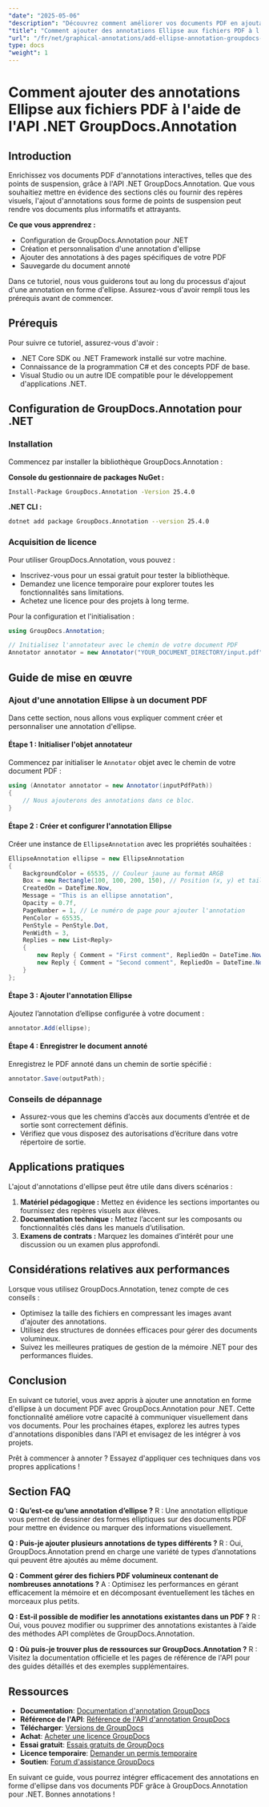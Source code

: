 ```yaml
---
"date": "2025-05-06"
"description": "Découvrez comment améliorer vos documents PDF en ajoutant des annotations interactives en forme d'ellipse grâce à l'API .NET GroupDocs.Annotation. Ce guide fournit des instructions étape par étape aux développeurs."
"title": "Comment ajouter des annotations Ellipse aux fichiers PDF à l'aide de l'API .NET GroupDocs.Annotation"
"url": "/fr/net/graphical-annotations/add-ellipse-annotation-groupdocs-annotation-dotnet/"
type: docs
"weight": 1
---
```


# Comment ajouter des annotations Ellipse aux fichiers PDF à l'aide de l'API .NET GroupDocs.Annotation

## Introduction

Enrichissez vos documents PDF d'annotations interactives, telles que des points de suspension, grâce à l'API .NET GroupDocs.Annotation. Que vous souhaitiez mettre en évidence des sections clés ou fournir des repères visuels, l'ajout d'annotations sous forme de points de suspension peut rendre vos documents plus informatifs et attrayants.

**Ce que vous apprendrez :**
- Configuration de GroupDocs.Annotation pour .NET
- Création et personnalisation d'une annotation d'ellipse
- Ajouter des annotations à des pages spécifiques de votre PDF
- Sauvegarde du document annoté

Dans ce tutoriel, nous vous guiderons tout au long du processus d'ajout d'une annotation en forme d'ellipse. Assurez-vous d'avoir rempli tous les prérequis avant de commencer.

## Prérequis

Pour suivre ce tutoriel, assurez-vous d'avoir :
- .NET Core SDK ou .NET Framework installé sur votre machine.
- Connaissance de la programmation C# et des concepts PDF de base.
- Visual Studio ou un autre IDE compatible pour le développement d'applications .NET.

## Configuration de GroupDocs.Annotation pour .NET

### Installation

Commencez par installer la bibliothèque GroupDocs.Annotation :

**Console du gestionnaire de packages NuGet :**
```bash
Install-Package GroupDocs.Annotation -Version 25.4.0
```

**.NET CLI :**
```bash
dotnet add package GroupDocs.Annotation --version 25.4.0
```

### Acquisition de licence

Pour utiliser GroupDocs.Annotation, vous pouvez :
- Inscrivez-vous pour un essai gratuit pour tester la bibliothèque.
- Demandez une licence temporaire pour explorer toutes les fonctionnalités sans limitations.
- Achetez une licence pour des projets à long terme.

Pour la configuration et l'initialisation :
```csharp
using GroupDocs.Annotation;

// Initialisez l'annotateur avec le chemin de votre document PDF
Annotator annotator = new Annotator("YOUR_DOCUMENT_DIRECTORY/input.pdf");
```

## Guide de mise en œuvre

### Ajout d'une annotation Ellipse à un document PDF

Dans cette section, nous allons vous expliquer comment créer et personnaliser une annotation d'ellipse.

#### Étape 1 : Initialiser l'objet annotateur

Commencez par initialiser le `Annotator` objet avec le chemin de votre document PDF :
```csharp
using (Annotator annotator = new Annotator(inputPdfPath))
{
    // Nous ajouterons des annotations dans ce bloc.
}
```

#### Étape 2 : Créer et configurer l'annotation Ellipse

Créer une instance de `EllipseAnnotation` avec les propriétés souhaitées :
```csharp
EllipseAnnotation ellipse = new EllipseAnnotation
{
    BackgroundColor = 65535, // Couleur jaune au format ARGB
    Box = new Rectangle(100, 100, 200, 150), // Position (x, y) et taille (largeur, hauteur)
    CreatedOn = DateTime.Now,
    Message = "This is an ellipse annotation",
    Opacity = 0.7f,
    PageNumber = 1, // Le numéro de page pour ajouter l'annotation
    PenColor = 65535,
    PenStyle = PenStyle.Dot,
    PenWidth = 3,
    Replies = new List<Reply>
    {
        new Reply { Comment = "First comment", RepliedOn = DateTime.Now },
        new Reply { Comment = "Second comment", RepliedOn = DateTime.Now }
    }
};
```

#### Étape 3 : Ajouter l'annotation Ellipse

Ajoutez l’annotation d’ellipse configurée à votre document :
```csharp
annotator.Add(ellipse);
```

#### Étape 4 : Enregistrer le document annoté

Enregistrez le PDF annoté dans un chemin de sortie spécifié :
```csharp
annotator.Save(outputPath);
```

### Conseils de dépannage

- Assurez-vous que les chemins d’accès aux documents d’entrée et de sortie sont correctement définis.
- Vérifiez que vous disposez des autorisations d’écriture dans votre répertoire de sortie.

## Applications pratiques

L'ajout d'annotations d'ellipse peut être utile dans divers scénarios :
1. **Matériel pédagogique :** Mettez en évidence les sections importantes ou fournissez des repères visuels aux élèves.
2. **Documentation technique :** Mettez l’accent sur les composants ou fonctionnalités clés dans les manuels d’utilisation.
3. **Examens de contrats :** Marquez les domaines d’intérêt pour une discussion ou un examen plus approfondi.

## Considérations relatives aux performances

Lorsque vous utilisez GroupDocs.Annotation, tenez compte de ces conseils :
- Optimisez la taille des fichiers en compressant les images avant d'ajouter des annotations.
- Utilisez des structures de données efficaces pour gérer des documents volumineux.
- Suivez les meilleures pratiques de gestion de la mémoire .NET pour des performances fluides.

## Conclusion

En suivant ce tutoriel, vous avez appris à ajouter une annotation en forme d'ellipse à un document PDF avec GroupDocs.Annotation pour .NET. Cette fonctionnalité améliore votre capacité à communiquer visuellement dans vos documents. Pour les prochaines étapes, explorez les autres types d'annotations disponibles dans l'API et envisagez de les intégrer à vos projets.

Prêt à commencer à annoter ? Essayez d'appliquer ces techniques dans vos propres applications !

## Section FAQ

**Q : Qu’est-ce qu’une annotation d’ellipse ?**
R : Une annotation elliptique vous permet de dessiner des formes elliptiques sur des documents PDF pour mettre en évidence ou marquer des informations visuellement.

**Q : Puis-je ajouter plusieurs annotations de types différents ?**
R : Oui, GroupDocs.Annotation prend en charge une variété de types d’annotations qui peuvent être ajoutés au même document.

**Q : Comment gérer des fichiers PDF volumineux contenant de nombreuses annotations ?**
A : Optimisez les performances en gérant efficacement la mémoire et en décomposant éventuellement les tâches en morceaux plus petits.

**Q : Est-il possible de modifier les annotations existantes dans un PDF ?**
R : Oui, vous pouvez modifier ou supprimer des annotations existantes à l’aide des méthodes API complètes de GroupDocs.Annotation.

**Q : Où puis-je trouver plus de ressources sur GroupDocs.Annotation ?**
R : Visitez la documentation officielle et les pages de référence de l'API pour des guides détaillés et des exemples supplémentaires.

## Ressources
- **Documentation**: [Documentation d'annotation GroupDocs](https://docs.groupdocs.com/annotation/net/)
- **Référence de l'API**: [Référence de l'API d'annotation GroupDocs](https://reference.groupdocs.com/annotation/net/)
- **Télécharger**: [Versions de GroupDocs](https://releases.groupdocs.com/annotation/net/)
- **Achat**: [Acheter une licence GroupDocs](https://purchase.groupdocs.com/buy)
- **Essai gratuit**: [Essais gratuits de GroupDocs](https://releases.groupdocs.com/annotation/net/)
- **Licence temporaire**: [Demander un permis temporaire](https://purchase.groupdocs.com/temporary-license/)
- **Soutien**: [Forum d'assistance GroupDocs](https://forum.groupdocs.com/c/annotation/)

En suivant ce guide, vous pourrez intégrer efficacement des annotations en forme d'ellipse dans vos documents PDF grâce à GroupDocs.Annotation pour .NET. Bonnes annotations !